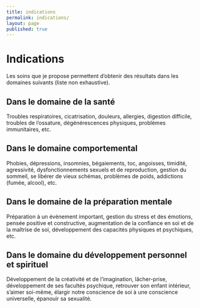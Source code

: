 ```yaml
---
title: indications
permalink: indications/
layout: page
published: true
---
```


# Indications

Les soins que je propose permettent d’obtenir des résultats dans les domaines suivants (liste non exhaustive).

## Dans le domaine de la santé

Troubles respiratoires, cicatrisation, douleurs, allergies, digestion difficile, troubles de l’ossature, dégénérescences physiques, problèmes immunitaires, etc.

## Dans le domaine comportemental

Phobies, dépressions, insomnies, bégaiements, toc, angoisses, timidité, agressivité, dysfonctionnements sexuels et de reproduction, gestion du sommeil, se libérer de vieux schémas, problèmes de poids, addictions (fumée, alcool), etc.

## Dans le domaine de la préparation mentale

Préparation à un évènement important, gestion du stress et des émotions, pensée positive et constructive, augmentation de la confiance en soi et de la maîtrise de soi, développement des capacités physiques et psychiques, etc.

## Dans le domaine du développement personnel et spirituel

Développement de la créativité et de l’imagination, lâcher-prise, développement de ses facultés psychique, retrouver son enfant intérieur, s’aimer soi-même, élargir notre conscience de soi à une conscience universelle, épanouir sa sexualité.
